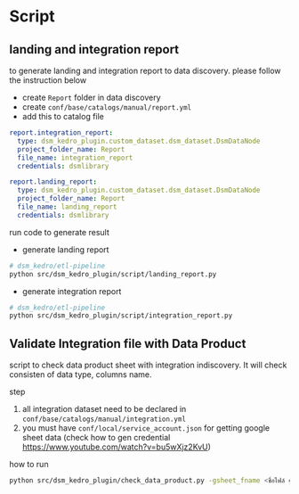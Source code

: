 # Script

## landing and integration report
to generate landing and integration report to data discovery. please follow the instruction below
- create `Report` folder in data discovery
- create `conf/base/catalogs/manual/report.yml`
- add this to catalog file
```yml
report.integration_report:
  type: dsm_kedro_plugin.custom_dataset.dsm_dataset.DsmDataNode
  project_folder_name: Report
  file_name: integration_report
  credentials: dsmlibrary

report.landing_report:
  type: dsm_kedro_plugin.custom_dataset.dsm_dataset.DsmDataNode
  project_folder_name: Report
  file_name: landing_report
  credentials: dsmlibrary
```
run code to generate result
- generate landing report
```sh
# dsm_kedro/etl-pipeline 
python src/dsm_kedro_plugin/script/landing_report.py
```
- generate integration report
```sh
# dsm_kedro/etl-pipeline 
python src/dsm_kedro_plugin/script/integration_report.py
```

## Validate Integration file with Data Product
script to check data product sheet with integration indiscovery. It will check consisten of data type, columns name.

step
1. all integration dataset need to be declared in `conf/base/catalogs/manual/integration.yml` 
2. you must have `conf/local/service_account.json` for getting google sheet data (check how to gen credential https://www.youtube.com/watch?v=bu5wXjz2KvU)

how to run
```sh
python src/dsm_kedro_plugin/check_data_product.py -gsheet_fname <ชื่อไฟล์ google sheet>